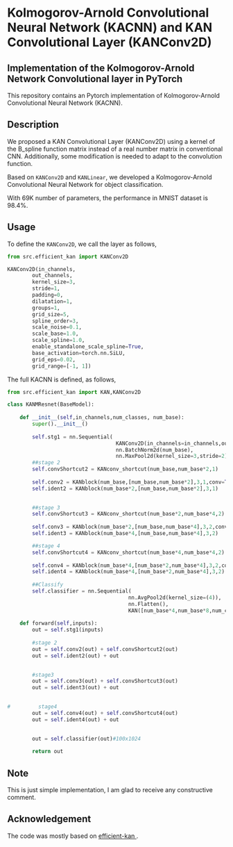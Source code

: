 # Kolmogorov-Arnold Convolutional Neural Network (KACNN) and KAN Convolutional Layer (KANConv2D)

## **Implementation of the Kolmogorov-Arnold Network Convolutional layer in PyTorch**


This repository contains an Pytorch implementation of Kolmogorov-Arnold Convolutional Neural Network (KACNN). 

## Description

We proposed a KAN Convolutional Layer (KANConv2D) using a kernel of the B_spline function matrix instead of a real number matrix in conventional CNN. Additionally, some modification is needed to adapt to the convolution function.

Based on `KANConv2D` and `KANLinear`, we developed a Kolmogorov-Arnold Convolutional Neural Network for object classification.

With 69K number of parameters, the performance in MNIST dataset is 98.4%.


## Usage

To define the `KANConv2D`, we call the layer as follows,

```python
from src.efficient_kan import KANConv2D

KANConv2D(in_channels,
        out_channels,
        kernel_size=3,
        stride=1,
        padding=0, 
        dilatation=1, 
        groups=1,
        grid_size=5,
        spline_order=3,
        scale_noise=0.1,
        scale_base=1.0,
        scale_spline=1.0,
        enable_standalone_scale_spline=True,
        base_activation=torch.nn.SiLU,
        grid_eps=0.02,
        grid_range=[-1, 1])

```
The full KACNN is defined, as follows,

```python
from src.efficient_kan import KAN,KANConv2D

class KANMResnet(BaseModel):
    
    def __init__(self,in_channels,num_classes, num_base):
        super().__init__()
        
        self.stg1 = nn.Sequential(
                                   KANConv2D(in_channels=in_channels,out_channels=num_base,kernel_size=3,stride=1,padding=1),
                                   nn.BatchNorm2d(num_base),
                                   nn.MaxPool2d(kernel_size=3,stride=2))
        ##stage 2
        self.convShortcut2 = KANconv_shortcut(num_base,num_base*2,1)
        
        self.conv2 = KANblock(num_base,[num_base,num_base*2],3,1,conv=True)
        self.ident2 = KANblock(num_base*2,[num_base,num_base*2],3,1)

        
        ##stage 3
        self.convShortcut3 = KANconv_shortcut(num_base*2,num_base*4,2)
        
        self.conv3 = KANblock(num_base*2,[num_base,num_base*4],3,2,conv=True)
        self.ident3 = KANblock(num_base*4,[num_base,num_base*4],3,2)

        ##stage 4
        self.convShortcut4 = KANconv_shortcut(num_base*4,num_base*4,2)
        
        self.conv4 = KANblock(num_base*4,[num_base*2,num_base*4],3,2,conv=True)
        self.ident4 = KANblock(num_base*4,[num_base*2,num_base*4],3,2)
        
        ##Classify
        self.classifier = nn.Sequential(
                                       nn.AvgPool2d(kernel_size=(4)),
                                       nn.Flatten(),
                                       KAN([num_base*4,num_base*8,num_classes]))
        
    def forward(self,inputs):
        out = self.stg1(inputs)
        
        #stage 2
        out = self.conv2(out) + self.convShortcut2(out)
        out = self.ident2(out) + out

        
        #stage3
        out = self.conv3(out) + self.convShortcut3(out)
        out = self.ident3(out) + out

        
#         stage4             
        out = self.conv4(out) + self.convShortcut4(out)
        out = self.ident4(out) + out

        
        out = self.classifier(out)#100x1024
        
        return out
```

## Note
This is just simple implementation, I am glad to receive any constructive comment. 


## Acknowledgement
The code was mostly based on [efficient-kan
](https://github.com/Blealtan/efficient-kan).
